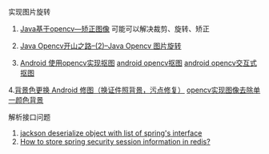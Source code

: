 实现图片旋转

1. [Java基于opencv—矫正图像](https://www.jianshu.com/p/9eb9d6f6f837)
可能可以解决裁剪、旋转、矫正

2. [Java Opencv开山之路–(2)–Java Opencv 图片旋转](https://blog.csdn.net/u_ascend/article/details/85007353)

3. [Android 使用opencv实现抠图](https://blog.csdn.net/hardWork_yulu/article/details/78757665)
[android opencv抠图](https://blog.csdn.net/u010302327/article/details/78190759)
[android opencv交互式抠图](https://blog.csdn.net/u010302327/article/details/78898781)


4.[背景色更换 Android 修图（换证件照背景，污点修复）](https://juejin.im/post/5d75f2f26fb9a06b20058bd9)
[opencv实现图像去除单一颜色背景](https://www.okcode.net/article/29334)


解析接口问题
1. [jackson deserialize object with list of spring's interface](https://stackoverflow.com/questions/35724693/jackson-deserialize-object-with-list-of-springs-interface)
2. [How to store spring security session information in redis?](https://stackoverflow.com/questions/13211615/how-to-store-spring-security-session-information-in-redis)